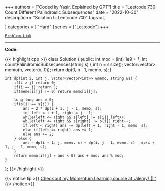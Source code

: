 
+++
authors = ["Coded by Yasir, Explained by GPT"]
title = "Leetcode 730: Count Different Palindromic Subsequences"
date = "2022-10-30"
description = "Solution to Leetcode 730"
tags = [
    
]
categories = [
    "Hard"
]
series = ["Leetcode"]
+++



[`Problem Link`](https://leetcode.com/problems/count-different-palindromic-subsequences/description/)

---

**Code:**

{{< highlight cpp >}}
class Solution {
public:
    int mod = (int) 1e9 + 7;
    int countPalindromicSubsequences(string s) {
        int n = s.size();
        vector<vector<int>> memo(n, vector<int>(n, 0));
        return dp(0, n - 1, memo, s);
    }
    
    
    int dp(int i, int j, vector<vector<int>> &memo, string &s) {
        if(i > j) return 0;
        if(i == j) return 1;
        if(memo[i][j] != 0) return memo[i][j];
        
        long long ans = 0;
        if(s[i] == s[j]) {
            ans = 2 * dp(i + 1, j - 1, memo, s);
            int left = i + 1, right = j - 1;
            while(left <= right && s[left] != s[i]) left++;
            while(left <= right && s[right] != s[i]) right--;
            if(left < right) ans -= dp(left + 1, right - 1, memo, s);
            else if(left == right) ans += 1;
            else ans += 2;
        } else {
            ans = dp(i + 1, j, memo, s) + dp(i, j - 1, memo, s) - dp(i + 1, j - 1, memo, s);
        }
        return memo[i][j] = ans < 0? ans + mod: ans % mod;
    }
    
};
{{< /highlight >}}



{{< notice tip >}}
[Check out my Momentum Learning course at Udemy! 🚀 "](https://www.udemy.com/course/blind-75-the-data-structures-and-algorithms-essentials/)
{{< /notice >}}


